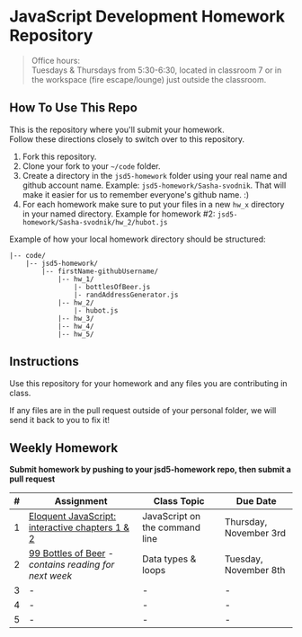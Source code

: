 JavaScript Development Homework Repository
=============================

> Office hours:<br>
Tuesdays & Thursdays from 5:30-6:30, located in classroom 7 or in the workspace (fire escape/lounge) just outside the classroom.

How To Use This Repo
-----------------------

This is the repository where you'll submit your homework.    
Follow these directions closely to switch over to this repository.

1. Fork this repository.
2. Clone your fork to your ```~/code``` folder.
3. Create a directory in the ```jsd5-homework``` folder using your real name and github account name. Example: ```jsd5-homework/Sasha-svodnik```. That will make it easier for us to remember everyone's github name. :)
4. For each homework make sure to put your files in a new `hw_x` directory in your named directory. Example for homework #2: `jsd5-homework/Sasha-svodnik/hw_2/hubot.js`

Example of how your local homework directory should be structured:


    |-- code/   
        |-- jsd5-homework/
            |-- firstName-githubUsername/
                |-- hw_1/
                    |- bottlesOfBeer.js
                    |- randAddressGenerator.js
                |-- hw_2/
                    |- hubot.js
                |-- hw_3/
                |-- hw_4/
                |-- hw_5/


Instructions
-------------

Use this repository for your homework and any files you are contributing in class.

If any files are in the pull request outside of your personal folder, we will send it back to you to fix it!

Weekly Homework
----------------

**Submit homework by pushing to your jsd5-homework repo, then submit a pull request**


| \#       | Assignment | Class Topic | Due Date |
| :------: | ---------- | ----------- | -------- |
| 1 | [Eloquent JavaScript: interactive chapters 1 & 2](https://github.com/svodnik/sfjs5/tree/master/01-command-line-JS) | JavaScript on the command line | Thursday, November 3rd |
| 2 | [99 Bottles of Beer](https://github.com/svodnik/sfjs5/tree/master/02-data-types-loops) - _contains reading for next week_ | Data types & loops | Tuesday, November 8th |
| 3 | - | - | - |
| 4 | - | - | - |
| 5 | - | - | - |
